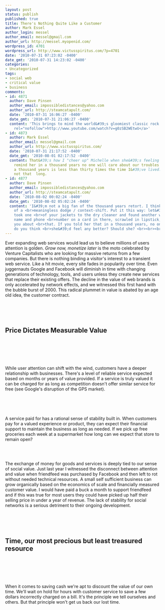 ```yaml
---
layout: post
status: publish
published: true
title: There's Nothing Quite Like a Customer
author: Mark Essel
author_login: messel
author_email: messel@gmail.com
author_url: http://messel.myopenid.com/
wordpress_id: 4701
wordpress_url: http://www.victusspiritus.com/?p=4701
date: '2010-07-31 07:23:02 -0400'
date_gmt: '2010-07-31 14:23:02 -0400'
categories:
- Uncategorized
tags:
- social web
- critical value
- business
comments:
- id: 4871
  author: Dave Pinsen
  author_email: impossibledistances@yahoo.com
  author_url: http://steamcatapult.com/
  date: '2010-07-31 16:06:27 -0400'
  date_gmt: '2010-07-31 21:06:27 -0400'
  content: 'This brings to mind the world&#39;s gloomiest classic rock song: <a href="http://www.youtube.com/watch?v=g0zSB2WEtwU"
    rel="nofollow">http://www.youtube.com/watch?v=g0zSB2WEtwU</a>'
- id: 4873
  author: Mark Essel
  author_email: messel@gmail.com
  author_url: http://www.victusspiritus.com/
  date: '2010-07-31 21:17:52 -0400'
  date_gmt: '2010-08-01 02:17:52 -0400'
  content: That&#39;s how I "cheer up" Michelle when she&#39;s feeling blue, just
    remind her in a thousand years no one will care about our troubles today. <br><br>And
    a thousand years is less than thirty times the time I&#39;ve lived. It&#39;s really
    not that  long.
- id: 4877
  author: Dave Pinsen
  author_email: impossibledistances@yahoo.com
  author_url: http://steamcatapult.com/
  date: '2010-08-02 00:02:24 -0400'
  date_gmt: '2010-08-02 05:02:24 -0400'
  content: 'I&#39;m not a big fan of the thousand years retort. I think it&#39;s sort
    of a <br>meaningless dodge / context-shift. Put it this way: let&#39;s say Michelle
    took one <br>of your jackets to the dry cleaner and found another woman&#39;s
    name and phone <br>number on a card in there, scrawled in lipstick, and she confronted
    you about <br>that. If you told her that in a thousand years, no one would care,
    do you think <br>she&#39;d feel any better? Should she? <br><br><br><br><br><br><br>________________________________'
---
```

<p>
<p>
<p>Ever expanding web services would lead us to believe millions of users attention is golden. <em>Grow now, monetize later</em> is the moto celebrated by Venture Capitalists who are looking for massive returns from a few companies. But there is nothing binding a visitor's interest to a transient web service. Like a hit movie, every site fades in popularity over time. Even juggernauts Google and Facebook will diminish in time with changing generations of technology, tools, and users unless they create new services that replace their existing offers. The decline in the value of web brands is only accelerated by network effects, and we witnessed this first hand with the bubble burst of 2000. This radical plummet in value is abated by an age old idea, the customer contract.</p>
<p><br><br><br></p>
<p>
<h2>Price Dictates Measurable Value</h2>
<p><br><br><br><br><br />
While user attention can shift with the wind, customers have a deeper relationship with businesses. There's a level of reliable service expected based on months or years of value provided. If a service is truly valued it can be charged for as long as competition doesn't offer similar service for free (see Google's disruption of the GPS market).</p>
<p><br><br><br></p>
<p>A service paid for has a rational sense of stability built in. When customers pay for a valued experience or product, they can expect their financial support to maintain the business as long as needed. If we pick up free groceries each week at a supermarket how long can we expect that store to remain open? </p>
<p><br><br></p>
<p>The exchange of money for goods and services is deeply tied to our sense of social value. Just last year I witnessed the disconnect between attention and value when friendfeed was purchased by Facebook and then left to rot without needed technical resources. A small self sufficient business can grow organically based on the economics of scale and financially measured customer value. I would have paid a buck a month to support friendfeed and if this was true for most users they could have picked up half their selling price in under a year of revenue. The lack of stability for social networks is a serious detriment to their ongoing development.</p>
<p><br><br><br></p>
<p>
<h2>Time, our most precious but least treasured resource</h2>
<p><br><br><br><br><br />
When it comes to saving cash we're apt to discount the value of our own time. We'll wait on hold for hours with customer service to save a few dollars incorrectly charged on a bill. It's the principle we tell ourselves and others. But that principle won't get us back our lost time.</p>
<p><br><br><br></p>
<p><br><br></p>
<p><br></p>
